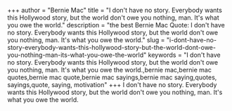 +++
author = "Bernie Mac"
title = "I don't have no story. Everybody wants this Hollywood story, but the world don't owe you nothing, man. It's what you owe the world."
description = "the best Bernie Mac Quote: I don't have no story. Everybody wants this Hollywood story, but the world don't owe you nothing, man. It's what you owe the world."
slug = "i-dont-have-no-story-everybody-wants-this-hollywood-story-but-the-world-dont-owe-you-nothing-man-its-what-you-owe-the-world"
keywords = "I don't have no story. Everybody wants this Hollywood story, but the world don't owe you nothing, man. It's what you owe the world.,bernie mac,bernie mac quotes,bernie mac quote,bernie mac sayings,bernie mac saying,quotes, sayings,quote, saying, motivation"
+++
I don't have no story. Everybody wants this Hollywood story, but the world don't owe you nothing, man. It's what you owe the world.
